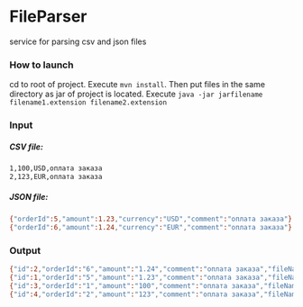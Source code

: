 # FileParser

service for parsing csv and json files

### How to launch
cd to root of project. Execute ```mvn install```. Then put files in the same directory as jar of project is located.
Execute ```java -jar jarfilename filename1.extension filename2.extension```

### Input
##### CSV file:
```sh
1,100,USD,оплата заказа
2,123,EUR,оплата заказа
```

##### JSON file:
```sh
{"orderId":5,"amount":1.23,"currency":"USD","comment":"оплата заказа"}
{"orderId":6,"amount":1.24,"currency":"EUR","comment":"оплата заказа"}
```

### Output

```sh
{"id":2,"orderId":"6","amount":"1.24","comment":"оплата заказа","fileName":"orders2.json","lineNumber":"2","result":"OK"}
{"id":1,"orderId":"5","amount":"1.23","comment":"оплата заказа","fileName":"orders2.json","lineNumber":"1","result":"OK"}
{"id":3,"orderId":"1","amount":"100","comment":"оплата заказа","fileName":"orders1.csv","lineNumber":"1","result":"OK"}
{"id":4,"orderId":"2","amount":"123","comment":"оплата заказа","fileName":"orders1.csv","lineNumber":"2","result":"OK"}
```

